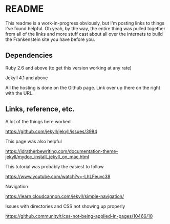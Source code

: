 # README

This readme is a work-in-progress obviously, but I'm posting links to things I've found helpful. Oh yeah, by the way, the entire thing was pulled together from all of the links and more stuff cast about all over the internets to build the Frankenstein site you have before you.

## Dependencies

Ruby 2.6 and above (to get this version working at any rate)

Jekyll 4.1 and above

All the hosting is done on the Github page. Link over up there on the right with the URL.

## Links, reference, etc.

A lot of the things here worked

https://github.com/jekyll/jekyll/issues/3984

This page was also helpful

https://idratherbewriting.com/documentation-theme-jekyll/mydoc_install_jekyll_on_mac.html

This tutorial was probably the easiest to follow

https://www.youtube.com/watch?v=-LhLFeuvc38

Navigation

https://learn.cloudcannon.com/jekyll/simple-navigation/

Issues with directories and CSS not showing up properly

https://github.community/t/css-not-being-applied-in-pages/10466/10

